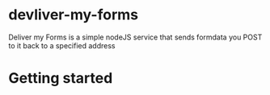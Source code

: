 # devliver-my-forms

Deliver my Forms is a simple nodeJS service that sends formdata you POST to it back to a specified address

# Getting started
